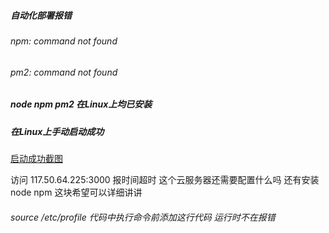 ##### 自动化部署报错 
###### npm: command not found
###### pm2: command not found

##### node npm pm2 在Linux上均已安装
##### 在Linux上手动启动成功

[启动成功截图](https://gitee.com/Bleac/images.git)

访问 117.50.64.225:3000 报时间超时 这个云服务器还需要配置什么吗 还有安装node npm 这块希望可以详细讲讲

###### source /etc/profile 代码中执行命令前添加这行代码 运行时不在报错
